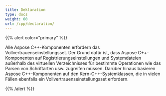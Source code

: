 ```yaml
---
title: Deklaration
type: docs
weight: 60
url: /cpp/declaration/
---
```


{{% alert color="primary" %}} 

Alle Aspose C++-Komponenten erfordern das Vollvertrauenseinstellungsset. Der Grund dafür ist, dass Aspose C++-Komponenten auf Registrierungseinstellungen und Systemdateien außerhalb des virtuellen Verzeichnisses für bestimmte Operationen wie das Parsen von Schriftarten usw. zugreifen müssen. Darüber hinaus basieren Aspose C++-Komponenten auf den Kern-C++-Systemklassen, die in vielen Fällen ebenfalls ein Vollvertrauenseinstellungsset erfordern. 

{{% /alert %}}